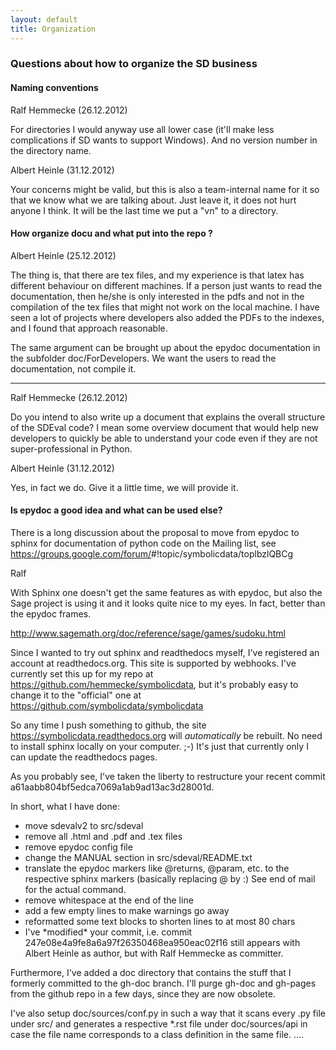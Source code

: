 ```yaml
---
layout: default
title: Organization
---
```


### Questions about how to organize the SD business

#### Naming conventions

Ralf Hemmecke (26.12.2012)

  
For directories I would anyway use all lower case (it'll make less complications if SD wants to support Windows). And no version number in the directory name.

Albert Heinle (31.12.2012)

  
Your concerns might be valid, but this is also a team-internal name for it so that we know what we are talking about. Just leave it, it does not hurt anyone I think. It will be the last time we put a "vn" to a directory.

#### How organize docu and what put into the repo ?

Albert Heinle (25.12.2012)

  
The thing is, that there are tex files, and my experience is that latex has different behaviour on different machines. If a person just wants to read the documentation, then he/she is only interested in the pdfs and not in the compilation of the tex files that might not work on the local machine. I have seen a lot of projects where developers also added the PDFs to the indexes, and I found that approach reasonable.

  
The same argument can be brought up about the epydoc documentation in the subfolder doc/ForDevelopers. We want the users to read the documentation, not compile it.

* * * * *

Ralf Hemmecke (26.12.2012)

  
Do you intend to also write up a document that explains the overall structure of the SDEval code? I mean some overview document that would help new developers to quickly be able to understand your code even if they are not super-professional in Python.

Albert Heinle (31.12.2012)

  
Yes, in fact we do. Give it a little time, we will provide it.

#### Is epydoc a good idea and what can be used else?

There is a long discussion about the proposal to move from epydoc to sphinx for documentation of python code on the Mailing list, see <https://groups.google.com/forum/>\#!topic/symbolicdata/toplbzlQBCg

Ralf

With Sphinx one doesn't get the same features as with epydoc, but also the Sage project is using it and it looks quite nice to my eyes. In fact, better than the epydoc frames.

<http://www.sagemath.org/doc/reference/sage/games/sudoku.html>

Since I wanted to try out sphinx and readthedocs myself, I've registered an account at readthedocs.org. This site is supported by webhooks. I've currently set this up for my repo at <https://github.com/hemmecke/symbolicdata>, but it's probably easy to change it to the "official" one at <https://github.com/symbolicdata/symbolicdata>

So any time I push something to github, the site <https://symbolicdata.readthedocs.org> will *automatically* be rebuilt. No need to install sphinx locally on your computer. ;-) It's just that currently only I can update the readthedocs pages.

As you probably see, I've taken the liberty to restructure your recent commit a61aabb804bf5edca7069a1ab9ad13ac3d28001d.

In short, what I have done:

-   move sdevalv2 to src/sdeval
-   remove all .html and .pdf and .tex files
-   remove epydoc config file
-   change the MANUAL section in src/sdeval/README.txt
-   translate the epydoc markers like @returns, @param, etc. to the respective sphinx markers (basically replacing @ by :) See end of mail for the actual command.
-   remove whitespace at the end of the line
-   add a few empty lines to make warnings go away
-   reformatted some text blocks to shorten lines to at most 80 chars
-   I've \*modified\* your commit, i.e. commit 247e08e4a9fe8a6a97f26350468ea950eac02f16 still appears with Albert Heinle as author, but with Ralf Hemmecke as committer.

Furthermore, I've added a doc directory that contains the stuff that I formerly committed to the gh-doc branch. I'll purge gh-doc and gh-pages from the github repo in a few days, since they are now obsolete.

I've also setup doc/sources/conf.py in such a way that it scans every .py file under src/ and generates a respective \*.rst file under doc/sources/api in case the file name corresponds to a class definition in the same file. ....
